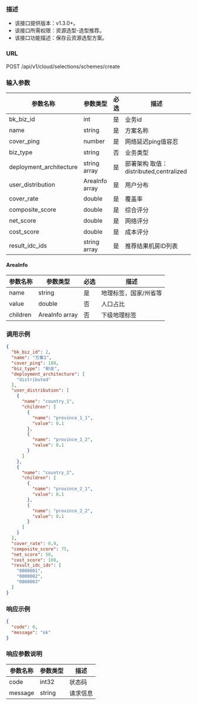 ### 描述

- 该接口提供版本：v1.3.0+。
- 该接口所需权限：资源选型-选型推荐。
- 该接口功能描述：保存云资源选型方案。

### URL

POST /api/v1/cloud/selections/schemes/create

### 输入参数

| 参数名称                    | 参数类型           | 必选 | 描述                              |
|-------------------------|----------------|----|---------------------------------|
| bk_biz_id               | int            | 是  | 业务id                            |
| name                    | string         | 是  | 方案名称                            |
| cover_ping              | number         | 是  | 网络延迟ping值容忍                     |
| biz_type                | string         | 否  | 业务类型                            |
| deployment_architecture | string array   | 是  | 部署架构 取值：distributed,centralized |
| user_distribution       | AreaInfo array | 是  | 用户分布                            |
| cover_rate              | double         | 是  | 覆盖率                             |
| composite_score         | double         | 是  | 综合评分                            |
| net_score               | double         | 是  | 网络评分                            |
| cost_score              | double         | 是  | 成本评分                            |
| result_idc_ids          | string array   | 是  | 推荐结果机房ID列表                      |

#### AreaInfo

| 参数名称     | 参数类型           | 必选 | 描述          |
|----------|----------------|----|-------------|
| name     | string         | 是  | 地理标签，国家/州省等 |
| value    | double         | 否  | 人口占比        |
| children | AreaInfo array | 否  | 下级地理标签      |

### 调用示例

```json
{
  "bk_biz_id": 2,
  "name": "方案1",
  "cover_ping": 180,
  "biz_type": "射击",
  "deployment_architecture": [
    "distributed"
  ],
  "user_distribution": [
    {
      "name": "country_1",
      "children": [
        {
          "name": "province_1_1",
          "value": 0.1
        },
        {
          "name": "province_1_2",
          "value": 0.1
        }
      ]
    },
    {
      "name": "country_2",
      "children": [
        {
          "name": "province_2_1",
          "value": 0.1
        },
        {
          "name": "province_2_2",
          "value": 0.1
        }
      ]
    }
  ],
  "cover_rate": 0.9,
  "composite_score": 75,
  "net_score": 50,
  "cost_score": 100,
  "result_idc_ids": [
    "0000001",
    "0000002",
    "0000003"
  ]
}
```

### 响应示例

```json
{
  "code": 0,
  "message": "ok"
}
```

### 响应参数说明

| 参数名称    | 参数类型   | 描述   |
|---------|--------|------|
| code    | int32  | 状态码  |
| message | string | 请求信息 |
